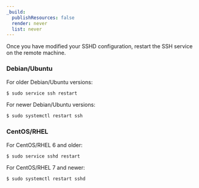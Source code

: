 ```yaml
---
_build:
  publishResources: false
  render: never
  list: never
---
```


Once you have modified your SSHD configuration, restart the SSH service on the remote machine.

### Debian/Ubuntu

For older Debian/Ubuntu versions:

  ```sh
  $ sudo service ssh restart
  ```

For newer Debian/Ubuntu versions:

  ```sh
  $ sudo systemctl restart ssh
  ```

### CentOS/RHEL

For CentOS/RHEL 6 and older:

  ```sh
  $ sudo service sshd restart
  ```

For CentOS/RHEL 7 and newer:

  ```sh
  $ sudo systemctl restart sshd
  ```
